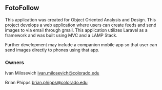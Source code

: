 ## FotoFollow

This application was created for Object Oriented Analysis and Design. This project develops a web application where users can create feeds and send images to via email through gmail. This application utilizes Laravel as a framework and was built using MVC and a LAMP Stack. 

Further development may include a companion mobile app so that user can send images directly to phones using that app. 

### Owners
Ivan Milosevich
ivan.milosevich@colorado.edu

Brian Phipps
brian.phipps@colorado.edu
